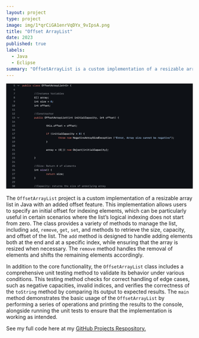 ```yaml
---
layout: project
type: project
image: img/1*qrCiGA1enrVqDYx_9vIpsA.png
title: "Offset ArrayList"
date: 2023
published: true
labels:
  - Java
  - Eclipse
summary: "OffsetArrayList is a custom implementation of a resizable array list that I created during my time in ICS211 at the University of Hawaii at Manoa. It supports an adjustable offset for element indexing."
---
```


<img class="img-fluid" src="../img/offsetarray169.jpeg">

The `OffsetArrayList` project is a custom implementation of a resizable array list in Java with an added offset feature. This implementation allows users to specify an initial offset for indexing elements, which can be particularly useful in certain scenarios where the list’s logical indexing does not start from zero. The class provides a variety of methods to manage the list, including `add`, `remove`, `get`, `set`, and methods to retrieve the size, capacity, and offset of the list. The `add` method is designed to handle adding elements both at the end and at a specific index, while ensuring that the array is resized when necessary. The `remove` method handles the removal of elements and shifts the remaining elements accordingly.

In addition to the core functionality, the `OffsetArrayList` class includes a comprehensive unit testing method to validate its behavior under various conditions. This testing method checks for correct handling of edge cases, such as negative capacities, invalid indices, and verifies the correctness of the `toString` method by comparing its output to expected results. The `main` method demonstrates the basic usage of the `OffsetArrayList` by performing a series of operations and printing the results to the console, alongside running the unit tests to ensure that the implementation is working as intended.

See my full code here at my [GitHub Projects Respository.](https://github.com/erickimtypes/Projects/blob/main/OffsetArrayList.java)
